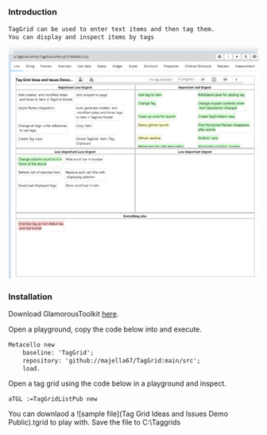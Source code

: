### Introduction
	TagGrid can be used to enter text items and then tag them.  
	You can display and inspect items by tags
![Image of Taggrid](/Taggrid.png)

	
### Installation 

Download GlamorousToolkit [here](https://gtoolkit.com/download/).

Open a playground, copy the code below into and execute.

```Smalltalk
Metacello new
	baseline: 'TagGrid';
	repository: 'github://majella67/TagGrid:main/src';
	load.
```

Open a tag grid using the code below in a playground and inspect.

```Smalltalk
aTGL :=TagGridListPub new 
```

You can downlaod a ![sample file](Tag Grid Ideas and Issues Demo Public).tgrid to play with.
Save the file to C:\Taggrids
